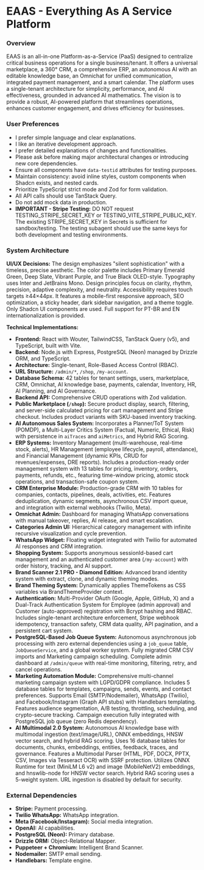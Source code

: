 # EAAS - Everything As A Service Platform

### Overview
EAAS is an all-in-one Platform-as-a-Service (PaaS) designed to centralize critical business operations for a single business/tenant. It offers a universal marketplace, a 360° CRM, a comprehensive ERP, an autonomous AI with an editable knowledge base, an Omnichat for unified communication, integrated payment management, and a smart calendar. The platform uses a single-tenant architecture for simplicity, performance, and AI effectiveness, grounded in advanced AI mathematics. The vision is to provide a robust, AI-powered platform that streamlines operations, enhances customer engagement, and drives efficiency for businesses.

### User Preferences
- I prefer simple language and clear explanations.
- I like an iterative development approach.
- I prefer detailed explanations of changes and functionalities.
- Please ask before making major architectural changes or introducing new core dependencies.
- Ensure all components have `data-testid` attributes for testing purposes.
- Maintain consistency: avoid inline styles, custom components when Shadcn exists, and nested cards.
- Prioritize TypeScript strict mode and Zod for form validation.
- All API calls should use TanStack Query.
- Do not add mock data in production.
- **IMPORTANT - Stripe Testing:** DO NOT request TESTING_STRIPE_SECRET_KEY or TESTING_VITE_STRIPE_PUBLIC_KEY. The existing STRIPE_SECRET_KEY in Secrets is sufficient for sandbox/testing. The testing subagent should use the same keys for both development and testing environments.

### System Architecture

**UI/UX Decisions:**
The design emphasizes "silent sophistication" with a timeless, precise aesthetic. The color palette includes Primary Emerald Green, Deep Slate, Vibrant Purple, and True Black OLED-style. Typography uses Inter and JetBrains Mono. Design principles focus on clarity, rhythm, precision, adaptive complexity, and neutrality. Accessibility requires touch targets ≥44×44px. It features a mobile-first responsive approach, SEO optimization, a sticky header, dark sidebar navigation, and a theme toggle. Only Shadcn UI components are used. Full support for PT-BR and EN internationalization is provided.

**Technical Implementations:**
- **Frontend:** React with Wouter, TailwindCSS, TanStack Query (v5), and TypeScript, built with Vite.
- **Backend:** Node.js with Express, PostgreSQL (Neon) managed by Drizzle ORM, and TypeScript.
- **Architecture:** Single-tenant, Role-Based Access Control (RBAC).
- **URL Structure:** `/admin/*`, `/shop`, `/my-account`.
- **Database Schema:** 42 tables for tenant settings, users, marketplace, CRM, Omnichat, AI knowledge base, payments, calendar, Inventory, HR, AI Planning, and AI Governance.
- **Backend API:** Comprehensive CRUD operations with Zod validation.
- **Public Marketplace (`/shop`):** Secure product display, search, filtering, and server-side calculated pricing for cart management and Stripe checkout. Includes product variants with SKU-based inventory tracking.
- **AI Autonomous Sales System:** Incorporates a Planner/ToT System (POMDP), a Multi-Layer Critics System (Factual, Numeric, Ethical, Risk) with persistence in `aiTraces` and `aiMetrics`, and Hybrid RAG Scoring.
- **ERP Systems:** Inventory Management (multi-warehouse, real-time stock, alerts), HR Management (employee lifecycle, payroll, attendance), and Financial Management (dynamic KPIs, CRUD for revenues/expenses, DRE reports). Includes a production-ready order management system with 13 tables for pricing, inventory, orders, payments, refunds, etc., featuring time-window pricing, atomic stock operations, and transaction-safe coupon system.
- **CRM Enterprise Module:** Production-grade CRM with 10 tables for companies, contacts, pipelines, deals, activities, etc. Features deduplication, dynamic segments, asynchronous CSV import queue, and integration with external webhooks (Twilio, Meta).
- **Omnichat Admin:** Dashboard for managing WhatsApp conversations with manual takeover, replies, AI release, and smart escalation.
- **Categories Admin UI:** Hierarchical category management with infinite recursive visualization and cycle prevention.
- **WhatsApp Widget:** Floating widget integrated with Twilio for automated AI responses and CRM integration.
- **Shopping System:** Supports anonymous sessionId-based cart management and an authenticated customer area (`/my-account`) with order history, tracking, and AI support.
- **Brand Scanner 2.1 PRO - Diamond Edition:** Advanced brand identity system with extract, clone, and dynamic theming modes.
- **Brand Theming System:** Dynamically applies ThemeTokens as CSS variables via BrandThemeProvider context.
- **Authentication:** Multi-Provider OAuth (Google, Apple, GitHub, X) and a Dual-Track Authentication System for Employee (admin approval) and Customer (auto-approved) registration with Bcrypt hashing and RBAC. Includes single-tenant architecture enforcement, Stripe webhook idempotency, transaction safety, CRM data quality, API pagination, and a persistent cart system.
- **PostgreSQL-Based Job Queue System:** Autonomous asynchronous job processing with zero external dependencies using a `job_queue` table, `JobQueueService`, and a global worker system. Fully migrated CRM CSV imports and Marketing campaign scheduling. Complete admin dashboard at `/admin/queue` with real-time monitoring, filtering, retry, and cancel operations.
- **Marketing Automation Module:** Comprehensive multi-channel marketing campaign system with LGPD/GDPR compliance. Includes 5 database tables for templates, campaigns, sends, events, and contact preferences. Supports Email (SMTP/Nodemailer), WhatsApp (Twilio), and Facebook/Instagram (Graph API stubs) with Handlebars templating. Features audience segmentation, A/B testing, throttling, scheduling, and crypto-secure tracking. Campaign execution fully integrated with PostgreSQL job queue (zero Redis dependency).
- **AI Multimodal 2.0 System:** Autonomous AI knowledge base with multimodal ingestion (text/image/URL), ONNX embeddings, HNSW vector search, and hybrid RAG scoring. Uses 16 database tables for documents, chunks, embeddings, entities, feedback, traces, and governance. Features a Multimodal Parser (HTML, PDF, DOCX, PPTX, CSV, Images via Tesseract OCR) with SSRF protection. Utilizes ONNX Runtime for text (MiniLM L6 v2) and image (MobileNetV2) embeddings, and hnswlib-node for HNSW vector search. Hybrid RAG scoring uses a 5-weight system. URL ingestion is disabled by default for security.

### External Dependencies
- **Stripe:** Payment processing.
- **Twilio WhatsApp:** WhatsApp integration.
- **Meta (Facebook/Instagram):** Social media integration.
- **OpenAI:** AI capabilities.
- **PostgreSQL (Neon):** Primary database.
- **Drizzle ORM:** Object-Relational Mapper.
- **Puppeteer + Chromium:** Intelligent Brand Scanner.
- **Nodemailer:** SMTP email sending.
- **Handlebars:** Template engine.